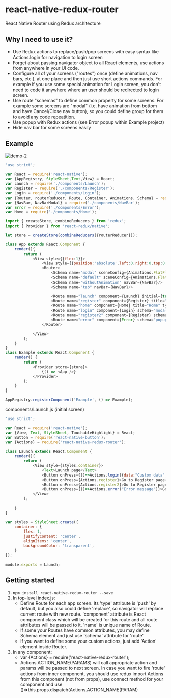 # react-native-redux-router
React Native Router using Redux architecture

## Why I need to use it?
- Use Redux actions to replace/push/pop screens with easy syntax like Actions.login for navigation to login screen
- Forget about passing navigator object to all React elements, use actions from anywhere in your UI code.
- Configure all of your screens ("routes") once (define animations, nav bars, etc.), at one place and then just use short actions commands. For example if you use some special animation for Login screen, you don't need to code it anywhere where an user should be redirected to login screen.
- Use route "schemas" to define common property for some screens. For example some screens are "modal" (i.e. have animation from bottom and have Cancel/Close nav button), so you could define group for them to avoid any code repeatition.
- Use popup with Redux actions (see Error popup within Example project)
- Hide nav bar for some screens easily

## Example
![demo-2](https://cloud.githubusercontent.com/assets/1321329/9466261/de64558e-4b33-11e5-8ada-0fcd49442769.gif)


```javascript
'use strict';

var React = require('react-native');
var {AppRegistry, StyleSheet,Text,View} = React;
var Launch = require('./components/Launch');
var Register = require('./components/Register');
var Login = require('./components/Login');
var {Router, routerReducer, Route, Container, Animations, Schema} = require('react-native-redux-router');
var {NavBar, NavBarModal} = require('./components/NavBar');
var Error = require('./components/Error');
var Home = require('./components/Home');

import { createStore, combineReducers } from 'redux';
import { Provider } from 'react-redux/native';

let store = createStore(combineReducers({routerReducer}));

class App extends React.Component {
    render(){
        return (
            <View style={{flex:1}}>
                <View style={{position:'absolute',left:0,right:0,top:0,bottom:0,backgroundColor:'#F5FCFF'}}/>
                <Router>
                    <Schema name="modal" sceneConfig={Animations.FlatFloatFromBottom} navBar={NavBarModal}/>
                    <Schema name="default" sceneConfig={Animations.FlatFloatFromRight} navBar={NavBar}/>
                    <Schema name="withoutAnimation" navBar={NavBar}/>
                    <Schema name="tab" navBar={NavBar}/>

                    <Route name="launch" component={Launch} initial={true} hideNavBar={true} title="Launch"/>
                    <Route name="register" component={Register} title="Register"/>
                    <Route name="home" component={Home} title="Home" type="replace"/>
                    <Route name="login" component={Login} schema="modal"/>
                    <Route name="register2" component={Register} schema="withoutAnimation"/>
                    <Route name="error" component={Error} schema="popup"/>
                </Router>

            </View>
        );
    }
}
class Example extends React.Component {
    render() {
        return (
            <Provider store={store}>
                {() => <App />}
            </Provider>
        );
    }
}

AppRegistry.registerComponent('Example', () => Example);
```

components/Launch.js (initial screen)
```javascript
'use strict';

var React = require('react-native');
var {View, Text, StyleSheet, TouchableHighlight} = React;
var Button = require('react-native-button');
var {Actions} = require('react-native-redux-router');

class Launch extends React.Component {
    render(){
        return (
            <View style={styles.container}>
                <Text>Launch page</Text>
                <Button onPress={()=>Actions.login({data:"Custom data", title:'Custom title' })}>Go to Login page</Button>
                <Button onPress={Actions.register}>Go to Register page</Button>
                <Button onPress={Actions.register2}>Go to Register page without animation</Button>
                <Button onPress={()=>Actions.error("Error message")}>Go to Error page</Button>
            </View>
        );
    
    }
}

var styles = StyleSheet.create({
    container: {
        flex: 1,
        justifyContent: 'center',
        alignItems: 'center',
        backgroundColor: 'transparent',
    }
});

module.exports = Launch;
```

## Getting started
1. `npm install react-native-redux-router --save`
2. In top-level index.js:
    * Define Route for each app screen. Its 'type' attribute is 'push' by default, but you also could define 'replace', so navigator will replace current route with new route.
'component' attribute is React component class which will be created for this route and all route attributes will be passed to it.
'name' is unique name of Route.
    * If some your Routes have common attributes, you may define Schema element and just use 'schema' attribute for 'route'
    * If you want to define some your custom actions, just add 'Action' element inside Router.
3. In any component:
    * var {Actions} = require('react-native-redux-router');
    * Actions.ACTION_NAME(PARAMS) will call appropriate action and params will be passed to next screen. In case you want to fire 'route' actions from inner component, you should use redux import Actions from this component (not from props), use connect method for your component and use ()=>this.props.dispatch(Actions.ACTION_NAME(PARAM) 


